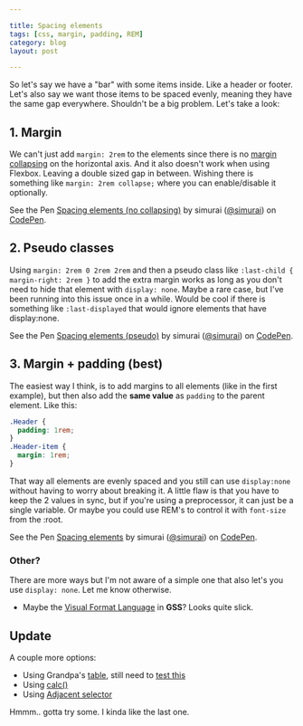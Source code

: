 ```yaml
---

title: Spacing elements
tags: [css, margin, padding, REM]
category: blog
layout: post

---
```


So let's say we have a "bar" with some items inside. Like a header or footer. Let's also say we want those items to be spaced evenly, meaning they have the same gap everywhere. Shouldn't be a big problem. Let's take a look:

## 1. Margin
We can't just add `margin: 2rem` to the elements since there is no [margin collapsing](https://developer.mozilla.org/en-US/docs/Web/CSS/margin_collapsing) on the horizontal axis. And it also doesn't work when using Flexbox. Leaving a double sized gap in between. Wishing there is something like `margin: 2rem collapse;` where you can enable/disable it optionally.

<p data-height="151" data-theme-id="3586" data-slug-hash="fywxI" data-default-tab="result" class='codepen'>See the Pen <a href='http://codepen.io/simurai/pen/fywxI/'>Spacing elements (no collapsing)</a> by simurai (<a href='http://codepen.io/simurai'>@simurai</a>) on <a href='http://codepen.io'>CodePen</a>.</p>
<script async src="//codepen.io/assets/embed/ei.js"></script>



## 2. Pseudo classes
Using `margin: 2rem 0 2rem 2rem` and then a pseudo class like `:last-child { margin-right: 2rem }` to add the extra margin works as long as you don't need to hide that element with `display: none`. Maybe a rare case, but I've been running into this issue once in a while. Would be cool if there is something like `:last-displayed` that would ignore elements that have display:none.

<p data-height="151" data-theme-id="3586" data-slug-hash="cbqmK" data-default-tab="result" class='codepen'>See the Pen <a href='http://codepen.io/simurai/pen/cbqmK/'>Spacing elements (pseudo)</a> by simurai (<a href='http://codepen.io/simurai'>@simurai</a>) on <a href='http://codepen.io'>CodePen</a>.</p>
<script async src="//codepen.io/assets/embed/ei.js"></script>

## 3. Margin + padding (best)
The easiest way I think, is to add margins to all elements (like in the first example), but then also add the __same value__ as `padding` to the parent element. Like this:

```css
.Header {
  padding: 1rem;
}
.Header-item {
  margin: 1rem;
}
```

That way all elements are evenly spaced and you still can use `display:none` without having to worry about breaking it. A little flaw is that you have to keep the 2 values in sync, but if you're using a preprocessor, it can just be a single variable. Or maybe you could use REM's to control it with `font-size` from the :root.

<p data-height="151" data-theme-id="3586" data-slug-hash="xsotr" data-default-tab="result" class='codepen'>See the Pen <a href='http://codepen.io/simurai/pen/xsotr/'>Spacing elements</a> by simurai (<a href='http://codepen.io/simurai'>@simurai</a>) on <a href='http://codepen.io'>CodePen</a>.</p>
<script async src="//codepen.io/assets/embed/ei.js"></script>


### Other?
There are more ways but I'm not aware of a simple one that also let's you use `display: none`. Let me know otherwise.

* Maybe the [Visual Format Language](http://gridstylesheets.org/guides/vfl/) in __GSS__? Looks quite slick.

## Update

A couple more options:

* Using Grandpa's [table](https://twitter.com/derSchepp/status/470809273061355520), still need to [test this](https://twitter.com/maddesigns/status/470809480549400576)
* Using [calc()](https://twitter.com/Catharsis/status/470800126911332352)
* Using [Adjacent selector](https://twitter.com/jnowland/status/470874604735442944)

Hmmm.. gotta try some. I kinda like the last one.
